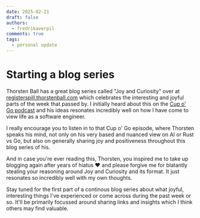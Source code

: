```yaml
---
date: 2025-02-21
draft: false
authors:
  - fredrikaverpil
comments: true
tags:
  - personal update
---
```


# Starting a blog series

Thorsten Ball has a great blog series called "Joy and Curiosity" over at
[registerspill.thorstenball.com](https://registerspill.thorstenball.com) which
celebrates the interesting and joyful parts of the week that passed by. I
initially heard about this on the
[Cup o' Go podcast](https://cupogo.dev/episodes/supply-chain-attacks-ghetto-logs-and-rust-ai-cold-takes-with-thorsten-ball)
and his ideas resonates incredibly well on how I have come to view life as a
software engineer.

I really encourage you to listen in to that Cup o' Go episode, where Thorsten
speaks his mind, not only on his very based and nuanced view on AI or Rust vs
Go, but also on generally sharing joy and positiveness throughout this blog
series of his.

And in case you're ever reading this, Thorsten, you inspired me to take up
blogging again after years of hiatus ❤️ and please forgive me for blatantly
stealing your reasoning around Joy and Curiosity and its format. It just
resonates so incredibly well with my own thoughts.

Stay tuned for the first part of a continous blog series about what joyful,
interesting things I've experienced or come across during the past week or so.
It'll be primarily focussed around sharing links and insights which I think
others may find valuable.
